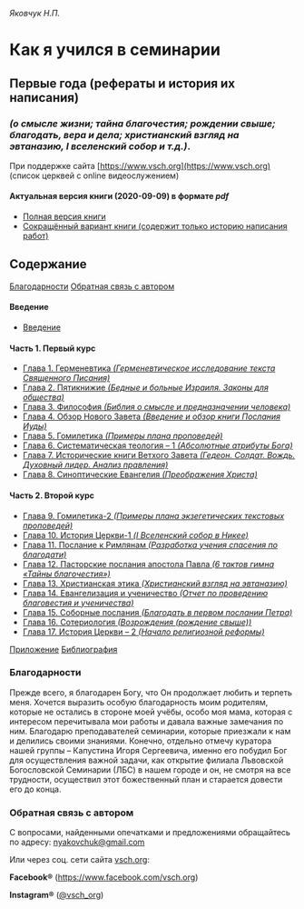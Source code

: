 *Яковчук Н.П.*

# Как я учился в семинарии
## Первые года (рефераты и история их написания)
### *(о смысле жизни; тайна благочестия; рождении свыше; благодать, вера и дела; христианский взгляд на эвтаназию, I вселенский собор и т.д.)*.

При поддержке сайта [https://www.vsch.org](https://www.vsch.org) (список церквей с online видеослужением)

#### Актуальная версия книги (2020-09-09) в формате ***pdf***
* [Полная версия книги](https://github.com/nyakovchuk/seminary-study-book/raw/master/ebook/pdf/Как-я-учился-в-семинарии-full-version.pdf)
* [Сокращённый вариант книги (содержит только историю написания работ)](https://github.com/nyakovchuk/seminary-study-book/raw/master/ebook/pdf/Как-я-учился-в-семинарии-cut-version.pdf)

## Содержание

[Благодарности](#thanks)
[Обратная связь с автором](#feedback)

#### Введение
* [Введение](source/00-Введение)

#### Часть 1. Первый курс
* [Глава 1. Герменевтика *(Герменевтическое исследование текста Священного Писания)*](source/01-Герменевтика)
* [Глава 2. Пятикнижие *(Бедные и больные Израиля. Законы для общества)*](./source/02-Пятикнижие)
* [Глава 3. Философия *(Библия о смысле и предназначении человека)*](./source/03-Философия)
* [Глава 4. Обзор Нового Завета *(Введение и обзор книги Послания Иуды)*](./source/04-Обзор-Нового-Завета)
* [Глава 5. Гомилетика *(Примеры плана проповедей)*](./source/05-Гомилетика)
* [Глава 6. Систематическая теология – 1 *(Абсолютные атрибуты Бога)*](./source/06-Систематическая-теология–1)
* [Глава 7. Исторические книги Ветхого Завета *(Гедеон. Солдат. Вождь. Духовный лидер. Анализ правления)*](./source/07-Исторические-книги-Ветхого-Завета)
* [Глава 8. Синоптические Евангелия *(Преображения Христа)*](./source/08-Синоптические-Евангелия)

#### Часть 2. Второй курс
* [Глава 9. Гомилетика-2 *(Примеры плана экзегетических текстовых проповедей)*](source/09-Гомилетика-2)
* [Глава 10. История Церкви-1 *(I Вселенский собор в Никее)*](source/10-История-Церкви-1)
* [Глава 11. Послание к Римлянам *(Разработка учения спасения по благодати)*](source/11-Послание-к-Римлянам)
* [Глава 12. Пасторские послания апостола Павла *(6 тактов гимна «Тайны благочестия»)*](source/12-Пасторские-послания-апостола-Павла)
* [Глава 13. Христианская этика *(Христианский взгляд на эвтаназию)*](source/13-Христианская-этика)
* [Глава 14. Евангелизация и ученичество *(Отчет по проведению благовестия и ученичества)*](source/14-Евангелизация-и-ученичество)
* [Глава 15. Соборные послания *(Благодать в первом послании Петра)*](source/15-Соборные-послания)
* [Глава 16. Сотериология *(Возрождения (рождение свыше))*](source/16-Сотериология)
* [Глава 17. История Церкви – 2 *(Начало религиозной реформы)*](source/17-История-Церкви–2)

[Приложение](source/Appendix)
[Библиография](source/Bibliography.md)

### <a name="thanks"></a>Благодарности

Прежде всего, я благодарен Богу, что Он продолжает любить и терпеть меня. Хочется выразить особую благодарность моим родителям, которые не остались в стороне моей учёбы, особо моя мама, которая с интересом перечитывала мои работы и давала важные замечания по ним. Благодарю преподавателей семинарии, которые приезжали к нам и делились своими знаниями. Конечно, отдельно отмечу куратора нашей группы – Капустина Игоря Сергеевича, именно его побудил Бог для осуществления важной задачи, как открытие филиала Львовской Богословской Семинарии (ЛБС) в нашем городе и он, не смотря на все трудности, осуществил этот божественный план и старается довести его до конца.

### <a name="feedback"></a>Обратная связь с автором

С вопросами, найденными опечатками и предложениями обращайтесь по адресу: nyakovchuk@gmail.com

Или через соц. сети сайта [vsch.org](https://www.vsch.org/):

**Facebook®** (https://www.facebook.com/vsch.org)

**Instagram®** ([@vsch_org](https://www.instagram.com/vsch_org/))
